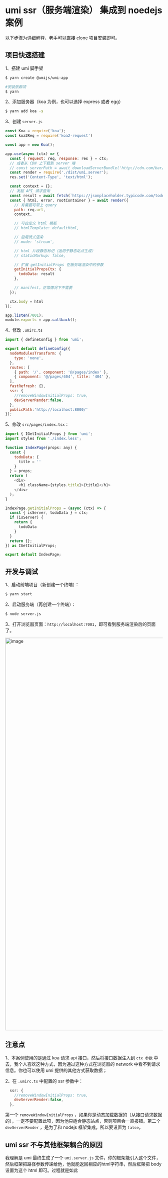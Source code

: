 # umi ssr（服务端渲染） 集成到 noedejs 案例

以下步骤为详细解释，老手可以直接 clone 项目安装即可。

## 项目快速搭建

1、搭建 umi 脚手架
```bash
$ yarn create @umijs/umi-app

#安装依赖项
$ yarn
```
2、添加服务器（koa 为例，也可以选择 express 或者 egg）
```bash
$ yarn add koa -s
```
3、创建 `server.js`
```javascript
const Koa = require('koa');
const koa2Req = require('koa2-request')

const app = new Koa();

app.use(async (ctx) => {
  const { request: req, response: res } = ctx;
  // 或者从 CDN 上下载到 server 端
  // const serverPath = await downloadServerBundle('http://cdn.com/bar/umi.server.js');
  const render = require('./dist/umi.server');
  res.set('Content-Type', 'text/html');

  const context = {};
  // 发起 API 请求查询
  const result = await fetch(`https://jsonplaceholder.typicode.com/todos/1`).then(res => res.json());
  const { html, error, rootContainer } = await render({
    // 有需要可带上 query
    path: req.url,
    context,

    // 可自定义 html 模板
    // htmlTemplate: defaultHtml,

    // 启用流式渲染
    // mode: 'stream',

    // html 片段静态标记（适用于静态站点生成）
    // staticMarkup: false,

    // 扩展 getInitialProps 在服务端渲染中的参数
    getInitialPropsCtx: {
      todoData: result
    },

    // manifest，正常情况下不需要
  });

  ctx.body = html
});

app.listen(7001);
module.exports = app.callback();

```
4、修改 `.umirc.ts`
```javascript
import { defineConfig } from 'umi';

export default defineConfig({
  nodeModulesTransform: {
    type: 'none',
  },
  routes: [
    { path: '/', component: '@/pages/index' },
    { component: '@/pages/404', title: '404' },
  ],
  fastRefresh: {},
  ssr: {
    //removeWindowInitialProps: true,
    devServerRender:false,
  },
  publicPath:'http://localhost:8000/'
});

```
5、修改 `src/pages/index.tsx`：
```javascript
import { IGetInitialProps } from 'umi';
import styles from './index.less';

function IndexPage(props: any) {
  const {
    todoData: {
      title = ''
    }
  } = props;
  return (
    <div>
      <h1 className={styles.title}>{title}</h1>
    </div>
  );
}

IndexPage.getInitialProps = (async (ctx) => {
  const { isServer, todoData } = ctx;
  if (isServer) {
    return {
      todoData
    }
  }
  return {};
}) as IGetInitialProps;

export default IndexPage;
```

## 开发与调试
1、启动前端项目（新创建一个终端）：
```bash
$ yarn start
```
2、启动服务端（再创建一个终端）：
```bash
$ node server.js
```
3、打开浏览器页面：`http://localhost:7001`，即可看到服务端渲染后的页面了。

<img width="1249" alt="image" src="https://user-images.githubusercontent.com/55080157/153545633-655c583c-5923-4a14-b09b-b6daafcfd77c.png">

## 注意点
1、本案例使用的是通过 koa 请求 api 接口，然后将接口数据注入到 `ctx 参数` 中去，我个人喜欢这种方式，因为通过这种方式在浏览器的 network 中看不到请求信息。你也可以使用 umi 提供的其他方式获取数据；

2、在 `.umirc.ts` 中配置的 ssr 参数中：
```javascript
  ssr: {
    //removeWindowInitialProps: true,
    devServerRender:false,
  },
```
第一个 `removeWindowInitialProps` ，如果你是动态加载数据的（从接口请求数据的），一定不要配置此项，因为他只适合静态站点，否则项目会一直报错。第二个 `devServerRender` ，是为了和 nodejs 框架集成，所以要设置为 `false`。

## umi ssr 不与其他框架耦合的原因

我理解是 umi 最终生成了一个 `umi.server.js` 文件，你的框架能引入这个文件，然后框架把路径参数传递给他，他就能返回相应的html字符串，然后框架把 body 设置为这个 html 即可。过程就是如此

